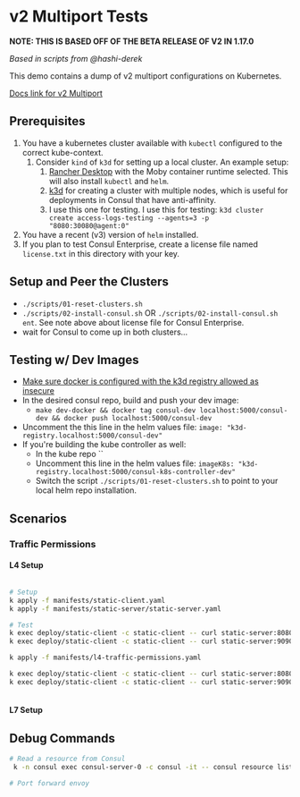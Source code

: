 # v2 Multiport Tests

**NOTE: THIS IS BASED OFF OF THE BETA RELEASE OF V2 IN 1.17.0**

_Based in scripts from @hashi-derek_

This demo contains a dump of v2 multiport configurations on Kubernetes.

[Docs link for v2 Multiport](https://consul-git-docs-multiport-rc-hashicorp.vercel.app/consul/docs/k8s/multiport/configure)

## Prerequisites

1. You have a kubernetes cluster available with `kubectl` configured to the correct kube-context.
    1. Consider `kind` of `k3d` for setting up a local cluster. An example setup:
        1. [Rancher Desktop](https://rancherdesktop.io/) with the Moby container runtime selected. This will also install `kubectl` and `helm`. 
        1. [k3d](https://k3d.io/) for creating a cluster with multiple nodes, which is useful for deployments in Consul that have anti-affinity. 
        1. I use this one for testing. I use this for testing: `k3d cluster create access-logs-testing --agents=3 -p "8080:30080@agent:0"`
1. You have a recent (v3) version of `helm` installed.
1. If you plan to test Consul Enterprise, create a license file named `license.txt` in this directory with your key.

## Setup and Peer the Clusters

* `./scripts/01-reset-clusters.sh`
* `./scripts/02-install-consul.sh` OR `./scripts/02-install-consul.sh ent`. See note above about license file for Consul Enterprise.
* wait for Consul to come up in both clusters...

## Testing w/ Dev Images

* [Make sure docker is configured with the k3d registry allowed as insecure](https://docs.docker.com/registry/insecure/)
* In the desired consul repo, build and push your dev image:
    * `make dev-docker && docker tag consul-dev localhost:5000/consul-dev && docker push localhost:5000/consul-dev`
* Uncomment the this line in the helm values file: `image: "k3d-registry.localhost:5000/consul-dev"`
* If you're building the kube controller as well:
    * In the kube repo ``
    * Uncomment this line in the helm values file: `imageK8s: "k3d-registry.localhost:5000/consul-k8s-controller-dev"`
    * Switch the script `./scripts/01-reset-clusters.sh` to point to your local helm repo installation.

## Scenarios

### Traffic Permissions

#### L4 Setup
```bash

# Setup
k apply -f manifests/static-client.yaml
k apply -f manifests/static-server/static-server.yaml

# Test
k exec deploy/static-client -c static-client -- curl static-server:8080 # should return immediately with 52
k exec deploy/static-client -c static-client -- curl static-server:9090 # should return immediately with 52

k apply -f manifests/l4-traffic-permissions.yaml

k exec deploy/static-client -c static-client -- curl static-server:8080 # should succeed
k exec deploy/static-client -c static-client -- curl static-server:9090 # should return immediately with 52



```

#### L7 Setup


## Debug Commands

```bash
# Read a resource from Consul
 k -n consul exec consul-server-0 -c consul -it -- consul resource list catalog.v2beta1.Workload

# Port forward envoy


```

